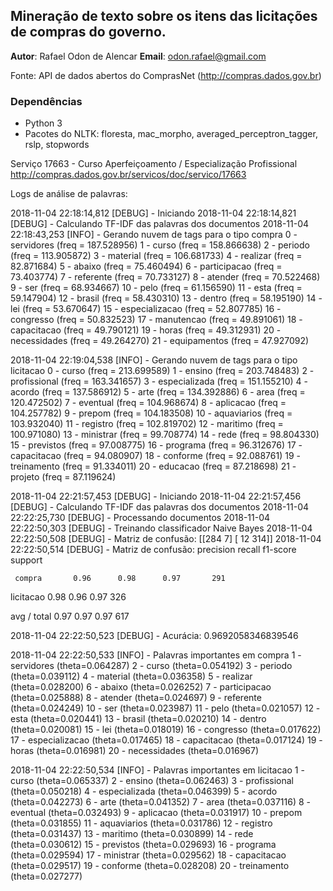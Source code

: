 ## Mineração de texto sobre os itens das licitações de compras do governo.

**Autor**: Rafael Odon de Alencar
**Email**: odon.rafael@gmail.com

Fonte: API de dados abertos do ComprasNet (http://compras.dados.gov.br)

### Dependências

* Python 3
* Pacotes do NLTK: floresta, mac_morpho, averaged_perceptron_tagger, rslp, stopwords 

Serviço 17663 - Curso Aperfeiçoamento / Especialização Profissional
http://compras.dados.gov.br/servicos/doc/servico/17663

Logs de análise de palavras:

2018-11-04 22:18:14,812 [DEBUG] - Iniciando
2018-11-04 22:18:14,821 [DEBUG] - Calculando TF-IDF das palavras dos documentos
2018-11-04 22:18:43,253 [INFO] - Gerando nuvem de tags para o tipo compra
0 - servidores (freq = 187.528956)
1 - curso (freq = 158.866638)
2 - periodo (freq = 113.905872)
3 - material (freq = 106.681733)
4 - realizar (freq = 82.871684)
5 - abaixo (freq = 75.460494)
6 - participacao (freq = 73.403774)
7 - referente (freq = 70.733127)
8 - atender (freq = 70.522468)
9 - ser (freq = 68.934667)
10 - pelo (freq = 61.156590)
11 - esta (freq = 59.147904)
12 - brasil (freq = 58.430310)
13 - dentro (freq = 58.195190)
14 - lei (freq = 53.670647)
15 - especializacao (freq = 52.807785)
16 - congresso (freq = 50.832523)
17 - manutencao (freq = 49.891061)
18 - capacitacao (freq = 49.790121)
19 - horas (freq = 49.312931)
20 - necessidades (freq = 49.264270)
21 - equipamentos (freq = 47.927092)

2018-11-04 22:19:04,538 [INFO] - Gerando nuvem de tags para o tipo licitacao
0 - curso (freq = 213.699589)
1 - ensino (freq = 203.748483)
2 - profissional (freq = 163.341657)
3 - especializada (freq = 151.155210)
4 - acordo (freq = 137.586912)
5 - arte (freq = 134.392886)
6 - area (freq = 120.472502)
7 - eventual (freq = 104.968674)
8 - aplicacao (freq = 104.257782)
9 - prepom (freq = 104.183508)
10 - aquaviarios (freq = 103.932040)
11 - registro (freq = 102.819702)
12 - maritimo (freq = 100.971080)
13 - ministrar (freq = 99.708774)
14 - rede (freq = 98.804330)
15 - previstos (freq = 97.008775)
16 - programa (freq = 96.312676)
17 - capacitacao (freq = 94.080907)
18 - conforme (freq = 92.088761)
19 - treinamento (freq = 91.334011)
20 - educacao (freq = 87.218698)
21 - projeto (freq = 87.119624)

2018-11-04 22:21:57,453 [DEBUG] - Iniciando
2018-11-04 22:21:57,456 [DEBUG] - Calculando TF-IDF das palavras dos documentos
2018-11-04 22:22:25,730 [DEBUG] - Processando documentos
2018-11-04 22:22:50,303 [DEBUG] - Treinando classificador Naive Bayes
2018-11-04 22:22:50,508 [DEBUG] - Matriz de confusão:
[[284   7]
 [ 12 314]]
2018-11-04 22:22:50,514 [DEBUG] - Matriz de confusão:
             precision    recall  f1-score   support

     compra       0.96      0.98      0.97       291
  licitacao       0.98      0.96      0.97       326

avg / total       0.97      0.97      0.97       617

2018-11-04 22:22:50,523 [DEBUG] - Acurácia: 0.9692058346839546

2018-11-04 22:22:50,533 [INFO] - Palavras importantes em compra
1 - servidores (theta=0.064287)
2 - curso (theta=0.054192)
3 - periodo (theta=0.039112)
4 - material (theta=0.036358)
5 - realizar (theta=0.028200)
6 - abaixo (theta=0.026252)
7 - participacao (theta=0.025888)
8 - atender (theta=0.024697)
9 - referente (theta=0.024249)
10 - ser (theta=0.023987)
11 - pelo (theta=0.021057)
12 - esta (theta=0.020441)
13 - brasil (theta=0.020210)
14 - dentro (theta=0.020081)
15 - lei (theta=0.018019)
16 - congresso (theta=0.017622)
17 - especializacao (theta=0.017465)
18 - capacitacao (theta=0.017124)
19 - horas (theta=0.016981)
20 - necessidades (theta=0.016967)

2018-11-04 22:22:50,534 [INFO] - Palavras importantes em licitacao
1 - curso (theta=0.065337)
2 - ensino (theta=0.062463)
3 - profissional (theta=0.050218)
4 - especializada (theta=0.046399)
5 - acordo (theta=0.042273)
6 - arte (theta=0.041352)
7 - area (theta=0.037116)
8 - eventual (theta=0.032493)
9 - aplicacao (theta=0.031917)
10 - prepom (theta=0.031855)
11 - aquaviarios (theta=0.031786)
12 - registro (theta=0.031437)
13 - maritimo (theta=0.030899)
14 - rede (theta=0.030612)
15 - previstos (theta=0.029693)
16 - programa (theta=0.029594)
17 - ministrar (theta=0.029562)
18 - capacitacao (theta=0.029517)
19 - conforme (theta=0.028208)
20 - treinamento (theta=0.027277)

